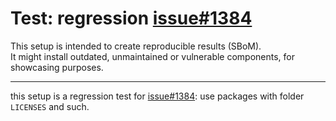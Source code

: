 # Test: regression [issue#1384]

This setup is intended to create reproducible results (SBoM).  
It might install outdated, unmaintained or vulnerable components, for showcasing purposes.

----

this setup is a regression test for [issue#1384]:
use packages with folder `LICENSES` and such.

[issue#1384]: https://github.com/CycloneDX/cyclonedx-webpack-plugin/issues/1384
